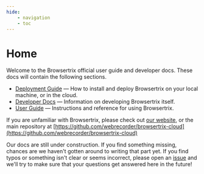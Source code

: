 ```yaml
---
hide:
    - navigation
    - toc
---
```


# Home

Welcome to the Browsertrix official user guide and developer docs. These docs will contain the following sections.

- [Deployment Guide](deploy/index.md) — How to install and deploy Browsertrix on your local machine, or in the cloud.
- [Developer Docs](develop/index.md) — Information on developing Browsertrix itself.
- [User Guide](user-guide/index.md) — Instructions and reference for using Browsertrix.

If you are unfamiliar with Browsertrix, please check out [our website](https://browsertrix.cloud), or the main repository at [https://github.com/webrecorder/browsertrix-cloud](https://github.com/webrecorder/browsertrix-cloud)

Our docs are still under construction. If you find something missing, chances are we haven't gotten around to writing that part yet. If you find typos or something isn't clear or seems incorrect, please open an [issue](https://github.com/webrecorder/browsertrix-cloud/issues?q=is%3Aissue+is%3Aopen+sort%3Aupdated-desc) and we'll try to make sure that your questions get answered here in the future!

